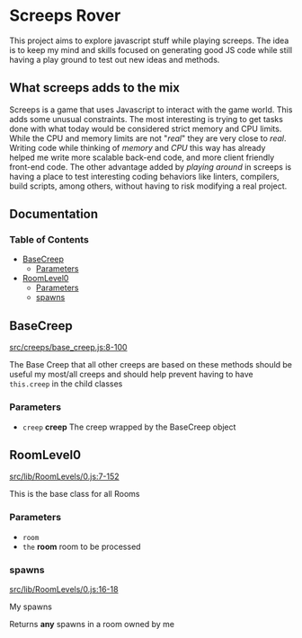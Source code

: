 # Screeps Rover

This project aims to explore javascript stuff while playing screeps. The idea is
to keep my mind and skills focused on generating good JS code while still having
a play ground to test out new ideas and methods.

## What screeps adds to the mix

Screeps is a game that uses Javascript to interact with the game world. This
adds some unusual constraints. The most interesting is trying to get tasks done
with what today would be considered strict memory and CPU limits. While the CPU
and memory limits are not "_real_" they are very close to _real_. Writing code
while thinking of _memory_ and _CPU_ this way has already helped me write more
scalable back-end code, and more client friendly front-end code. The other
advantage added by _playing around_ in screeps is having a place to test
interesting coding behaviors like linters, compilers, build scripts, among
others, without having to risk modifying a real project.

## Documentation
<!-- Generated by documentation.js. Update this documentation by updating the source code. -->

### Table of Contents

*   [BaseCreep][1]
    *   [Parameters][2]
*   [RoomLevel0][3]
    *   [Parameters][4]
    *   [spawns][5]

## BaseCreep

[src/creeps/base\_creep.js:8-100][6]

The Base Creep that all other creeps are based on
these methods should be useful my most/all creeps and should
help prevent having to have `this.creep` in the child classes

### Parameters

*   `creep` **creep** The creep wrapped by the BaseCreep object

## RoomLevel0

[src/lib/RoomLevels/0.js:7-152][7]

This is the base class for all Rooms

### Parameters

*   `room` &#x20;
*   `the` **room** room to be processed

### spawns

[src/lib/RoomLevels/0.js:16-18][8]

My spawns

Returns **any** spawns in a room owned by me

[1]: #basecreep

[2]: #parameters

[3]: #roomlevel0

[4]: #parameters-1

[5]: #spawns

[6]: https://github.com/coteyr/screeps-rover/blob/d94854679dcbf047dd26a68648015572b1a631d7/src/creeps/base_creep.js#L8-L100 "Source code on GitHub"

[7]: https://github.com/coteyr/screeps-rover/blob/d94854679dcbf047dd26a68648015572b1a631d7/src/lib/RoomLevels/0.js#L7-L152 "Source code on GitHub"

[8]: https://github.com/coteyr/screeps-rover/blob/d94854679dcbf047dd26a68648015572b1a631d7/src/lib/RoomLevels/0.js#L16-L18 "Source code on GitHub"
